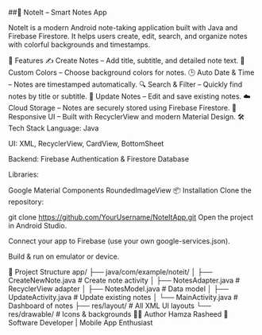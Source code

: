 ##📒 NoteIt – Smart Notes App

NoteIt is a modern Android note-taking application built with Java and Firebase Firestore. It helps users create, edit, search, and organize notes with colorful backgrounds and timestamps.

🚀 Features
✍️ Create Notes – Add title, subtitle, and detailed note text.
🎨 Custom Colors – Choose background colors for notes.
🕒 Auto Date & Time – Notes are timestamped automatically.
🔍 Search & Filter – Quickly find notes by title or subtitle.
📝 Update Notes – Edit and save existing notes.
☁️ Cloud Storage – Notes are securely stored using Firebase Firestore.
🎯 Responsive UI – Built with RecyclerView and modern Material Design.
🛠️ Tech Stack
Language: Java

UI: XML, RecyclerView, CardView, BottomSheet

Backend: Firebase Authentication & Firestore Database

Libraries:

Google Material Components
RoundedImageView
📦 Installation
Clone the repository:

git clone https://github.com/YourUsername/NoteItApp.git
Open the project in Android Studio.

Connect your app to Firebase (use your own google-services.json).

Build & run on emulator or device.

📌 Project Structure
app/
 ├── java/com/example/noteit/
 │    ├── CreateNewNote.java       # Create note activity
 │    ├── NotesAdapter.java        # RecyclerView adapter
 │    ├── NotesModel.java          # Data model
 │    ├── UpdateActivity.java      # Update existing notes
 │    └── MainActivity.java        # Dashboard of notes
 ├── res/layout/                   # All XML UI layouts
 └── res/drawable/                 # Icons & backgrounds
👨‍💻 Author
Hamza Rasheed 📌 Software Developer | Mobile App Enthusiast
